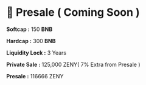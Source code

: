 # 🐋 Presale ( Coming Soon )

**Softcap :** 150 **BNB**

**Hardcap :** 300 **BNB**

**Liquidity Lock :**  3 Years

**Private Sale :** 125,000 ZENY( 7% Extra from Presale )

**Presale :** 116666 ZENY


